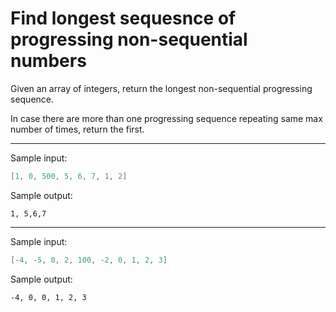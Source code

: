 # Find longest sequesnce of progressing non-sequential numbers
Given an array of integers, return the longest non-sequential progressing sequence.

In case there are more than one progressing sequence repeating same max number of times, return the first.

---
Sample input:
``` java
[1, 0, 500, 5, 6, 7, 1, 2]
```
Sample output:
```
1, 5,6,7
```
---
Sample input:
``` java
[-4, -5, 0, 2, 100, -2, 0, 1, 2, 3]
```
Sample output:
```
-4, 0, 0, 1, 2, 3
```